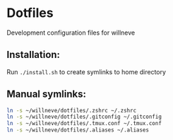 # Dotfiles

Development configuration files for willneve

## Installation:

Run `./install.sh` to create symlinks to home directory

## Manual symlinks:

```bash
ln -s ~/willneve/dotfiles/.zshrc ~/.zshrc
ln -s ~/willneve/dotfiles/.gitconfig ~/.gitconfig
ln -s ~/willneve/dotfiles/.tmux.conf ~/.tmux.conf
ln -s ~/willneve/dotfiles/.aliases ~/.aliases
```
